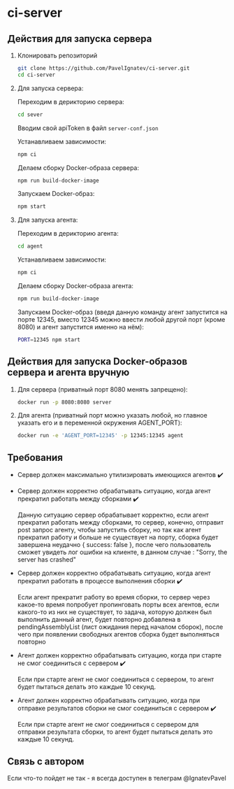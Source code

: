 # ci-server

## Действия для запуска сервера

1. Клонировать репозиторий

   ```sh
   git clone https://github.com/PavelIgnatev/ci-server.git
   cd ci-server
   ```

2. Для запуска сервера:

   Переходим в дерикторию сервера:

   ```sh
   cd sever
   ```

   Вводим свой apiToken в файл `server-conf.json`

   Устанавливаем зависимости:

   ```sh
   npm ci
   ```

   Делаем сборку Docker-образа сервера:

   ```sh
   npm run build-docker-image
   ```

   Запускаем Docker-образ:

   ```sh
   npm start
   ```

3. Для запуска агента:

   Переходим в дерикторию агента:

   ```sh
   cd agent
   ```

   Устанавливаем зависимости:

   ```sh
   npm ci
   ```

   Делаем сборку Docker-образа агента:

   ```sh
   npm run build-docker-image
   ```

   Запускаем Docker-образ (введя данную команду агент запустится на порте 12345, вместо 12345 можно ввести любой другой порт (кроме 8080) и агент запустится именно на нём):

   ```sh
   PORT=12345 npm start
   ```

## Действия для запуска Docker-образов сервера и агента вручную

1. Для сервера (приватный порт 8080 менять запрещено):

   ```sh
   docker run -p 8080:8080 server
   ```

2. Для агента (приватный порт можно указать любой, но главное указать его и в переменной окружения AGENT_PORT):

   ```sh
   docker run -e 'AGENT_PORT=12345' -p 12345:12345 agent
   ```

## Требования

- Сервер должен максимально утилизировать имеющихся агентов :heavy_check_mark:

- Сервер должен корректно обрабатывать ситуацию, когда агент прекратил работать между сборками :heavy_check_mark:

  Данную ситуацию сервер обрабатывает корректно, если агент прекратил работать между сборками, то сервер, конечно,
  отправит post запрос агенту, чтобы запустить сборку, но так как агент прекратил работу и больше не существует на порту,
  сборка будет завершена неудачно { success: false }, после чего пользователь сможет увидеть лог ошибки на клиенте, в данном случае :
  "Sorry, the server has crashed"

- Сервер должен корректно обрабатывать ситуацию, когда агент прекратил работать в процессе выполнения сборки :heavy_check_mark:

  Если агент прекратит работу во время сборки, то сервер через какое-то время попробует пропинговать порты всех агентов,
  если какого-то из них не существует, то задача, которую должен был выполнить данный агент, будет повторно добавлена в
  pendingAssemblyList (лист ожидания перед началом сборок), после чего при появлении свободных агентов сборка будет выполняться повторно

- Агент должен корректно обрабатывать ситуацию, когда при старте не смог соединиться с сервером :heavy_check_mark:

  Если при старте агент не смог соединиться с сервером, то агент будет пытаться делать это каждые 10 секунд.

- Агент должен корректно обрабатывать ситуацию, когда при отправке результатов сборки не смог соединиться с сервером :heavy_check_mark:

  Если при старте агент не смог соединиться с сервером для отправки результата сборки, то агент будет пытаться делать это каждые 10 секунд.

## Связь с автором

Если что-то пойдет не так - я всегда доступен в телеграм @IgnatevPavel
